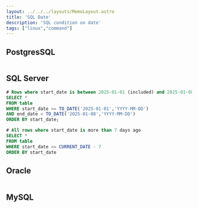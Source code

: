 ```yaml
---
layout: ../../../layouts/MemoLayout.astro
title: 'SQL Date'
description: 'SQL condition on date'
tags: ["linux","command"]
---
```


## PostgresSQL
```SQL
```

## SQL Server

```SQL
# Rows where start_date is between 2025-01-01 (included) and 2025-01-08 (excluded)
SELECT *
FROM table
WHERE start_date >= TO_DATE('2025-01-01','YYYY-MM-DD')
AND end_date < TO_DATE('2025-01-08','YYYY-MM-DD') 
ORDER BY start_date;

# All rows where start_date is more than 7 days ago
SELECT *
FROM table
WHERE start_date <= CURRENT_DATE - 7
ORDER BY start_date
```

## Oracle
```SQL
```

## MySQL
```SQL
```
